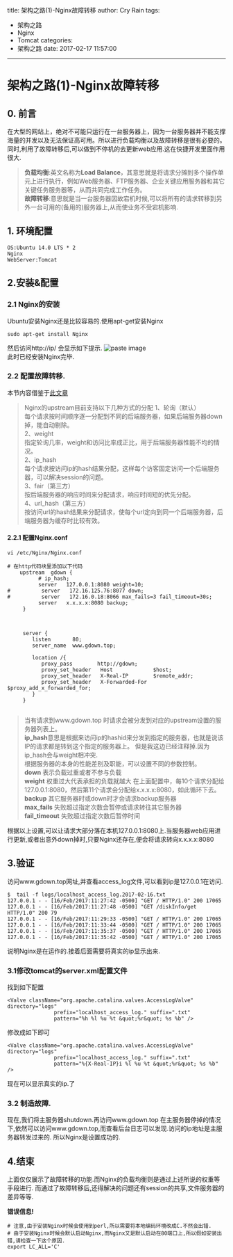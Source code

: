 title: 架构之路(1)-Nginx故障转移
author: Cry Rain
tags:
  - 架构之路
  - Nginx
  - Tomcat
categories:
  - 架构之路
date: 2017-02-17 11:57:00
---
# 架构之路(1)-Nginx故障转移

## 0. 前言
在大型的网站上，绝对不可能只运行在一台服务器上，因为一台服务器并不能支撑海量的并发以及无法保证高可用。所以进行负载均衡以及故障转移是很有必要的。    
同时,利用了故障转移后,可以做到不停机的去更新web应用.这在快捷开发里面作用很大.
> **负载均衡**:英文名称为**Load Balance**，其意思就是将请求分摊到多个操作单元上进行执行，例如Web服务器、FTP服务器、企业关键应用服务器和其它关键任务服务器等，从而共同完成工作任务。  
> **故障转移**:意思就是当一台服务器因故宕机时候,可以将所有的请求转移到另外一台可用的(备用的)服务器上,从而使业务不受宕机影响.        

## 1. 环境配置
```
OS:Ubuntu 14.0 LTS * 2
Nginx
WebServer:Tomcat
```

## 2.安装&配置
### 2.1 Nginx的安装
Ubuntu安装Nginx还是比较容易的.使用apt-get安装Nginx
```
sudo apt-get install Nginx
```
然后访问http://ip/
会显示如下提示.
![paste image](http://od5y2z5kt.bkt.clouddn.com/6paz78b62jqjp1o1397c6k5dg6)     
此时已经安装Nginx完毕.

### 2.2 配置故障转移.
本节内容借鉴于[此文章](http://blog.csdn.net/andong154564667/article/details/52121161)  

> Nginx的upstream目前支持以下几种方式的分配 
> 1、轮询（默认）       
> 每个请求按时间顺序逐一分配到不同的后端服务器，如果后端服务器down掉，能自动剔除。      
> 2、weight     
> 指定轮询几率，weight和访问比率成正比，用于后端服务器性能不均的情况。      
> 2、ip_hash        
> 每个请求按访问ip的hash结果分配，这样每个访客固定访问一个后端服务器，可以解决session的问题。       
> 3、fair（第三方）     
> 按后端服务器的响应时间来分配请求，响应时间短的优先分配。      
> 4、url_hash（第三方）     
> 按访问url的hash结果来分配请求，使每个url定向到同一个后端服务器，后端服务器为缓存时比较有效。      

#### 2.2.1 配置Nginx.conf
```
vi /etc/Nginx/Nginx.conf

# 在http代码块里添加以下代码
    upstream  gdown {
          # ip_hash;
          server   127.0.0.1:8080 weight=10;
#          server   172.16.125.76:8077 down;
#          server   172.16.0.18:8066 max_fails=3 fail_timeout=30s;
          server   x.x.x.x:8080 backup;
     }
      


     server {
        listen       80;
        server_name  www.gdown.top;        
       
        location /{
           proxy_pass        http://gdown;
           proxy_set_header   Host             $host;
           proxy_set_header   X-Real-IP        $remote_addr;
           proxy_set_header   X-Forwarded-For  $proxy_add_x_forwarded_for;
        }      
     }  
     
```

> 当有请求到www.gdown.top 时请求会被分发到对应的upstream设置的服务器列表上。      
> **ip_hash**意思是根据来访问ip的hashid来分发到指定的服务器，也就是说该IP的请求都是转到这个指定的服务器上。 但是我这边已经注释掉.因为ip_hash会与weight相冲突.  
> 根据服务器的本身的性能差别及职能，可以设置不同的参数控制。    
> **down** 表示负载过重或者不参与负载       
> **weight** 权重过大代表承担的负载就越大 在上面配置中，每10个请求分配给127.0.0.1:8080，然后第11个请求会分配给x.x.x.x:8080，如此循环下去。     
> **backup** 其它服务器时或down时才会请求backup服务器        
> **max_fails** 失败超过指定次数会暂停或请求转往其它服务器      
> **fail_timeout** 失败超过指定次数后暂停时间        

根据以上设置,可以让请求大部分落在本机127.0.0.1:8080上.当服务器web应用进行更新,或者出意外down掉时,只要Nginx还存在,便会将请求转向x.x.x.x:8080
## 3.验证
访问www.gdown.top网址,并查看access_log文件,可以看到ip是127.0.0.1在访问.
```
$  tail -f logs/localhost_access_log.2017-02-16.txt 
127.0.0.1 - - [16/Feb/2017:11:27:42 -0500] "GET / HTTP/1.0" 200 17065
127.0.0.1 - - [16/Feb/2017:11:27:48 -0500] "GET /diskInfo/get HTTP/1.0" 200 79
127.0.0.1 - - [16/Feb/2017:11:29:33 -0500] "GET / HTTP/1.0" 200 17065
127.0.0.1 - - [16/Feb/2017:11:33:44 -0500] "GET / HTTP/1.0" 200 17065
127.0.0.1 - - [16/Feb/2017:11:35:37 -0500] "GET / HTTP/1.0" 200 17065
127.0.0.1 - - [16/Feb/2017:11:35:42 -0500] "GET / HTTP/1.0" 200 17065
```
说明Nginx是在运作的.接着后面需要将真实的ip显示出来.

### 3.1修改tomcat的server.xml配置文件

找到如下配置
```
<Valve className="org.apache.catalina.valves.AccessLogValve" directory="logs"
               prefix="localhost_access_log." suffix=".txt"
               pattern="%h %l %u %t &quot;%r&quot; %s %b" />
```
修改成如下即可
```
<Valve className="org.apache.catalina.valves.AccessLogValve" directory="logs"
               prefix="localhost_access_log." suffix=".txt"
               pattern="%{X-Real-IP}i %l %u %t &quot;%r&quot; %s %b" />
```
现在可以显示真实的ip.了

### 3.2 制造故障.
现在,我们将主服务器shutdown.再访问www.gdown.top
在主服务器停掉的情况下,依然可以访问www.gdown.top,而查看后台日志可以发现.访问的ip地址是主服务器转发过来的.
所以Nginx是设置成功的.

## 4.结束
上面仅仅展示了故障转移的功能.而Nginx的负载均衡则是通过上述所说的权重等手段进行.
而通过了故障转移后,还得解决的问题还有session的共享,文件服务器的差异等等.



**错误信息!**
```
# 注意,由于安装Nginx时候会使用到perl,所以需要将本地编码环境改成C.不然会出错.
# 由于安装Nginx时候会默认启动Nginx,而Nginx又是默认启动在80端口上,所以假如安装出错,请检查一下这个原因.
export LC_ALL='C'
```